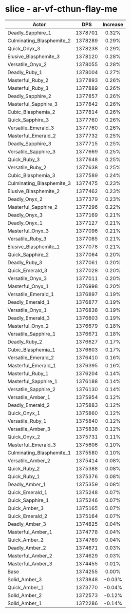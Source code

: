 # slice - ar-vf-cthun-flay-me
| Actor | DPS | Increase |
|---|:---:|:---:|
|Deadly_Sapphire_1|1378701|0.32%|
|Culminating_Blasphemite_2|1378289|0.29%|
|Quick_Onyx_3|1378238|0.29%|
|Elusive_Blasphemite_3|1378120|0.28%|
|Versatile_Onyx_2|1378055|0.28%|
|Deadly_Ruby_1|1378004|0.27%|
|Masterful_Ruby_2|1377893|0.26%|
|Masterful_Ruby_3|1377889|0.26%|
|Deadly_Sapphire_2|1377857|0.26%|
|Masterful_Sapphire_3|1377842|0.26%|
|Cubic_Blasphemia_2|1377814|0.26%|
|Quick_Sapphire_3|1377760|0.26%|
|Versatile_Emerald_3|1377760|0.26%|
|Masterful_Emerald_2|1377732|0.25%|
|Deadly_Sapphire_3|1377715|0.25%|
|Versatile_Sapphire_3|1377669|0.25%|
|Quick_Ruby_3|1377648|0.25%|
|Versatile_Ruby_2|1377638|0.25%|
|Cubic_Blasphemia_3|1377589|0.24%|
|Culminating_Blasphemite_3|1377475|0.23%|
|Elusive_Blasphemite_2|1377462|0.23%|
|Deadly_Onyx_2|1377379|0.23%|
|Masterful_Sapphire_2|1377296|0.22%|
|Deadly_Onyx_3|1377169|0.21%|
|Deadly_Onyx_1|1377127|0.21%|
|Masterful_Onyx_3|1377096|0.21%|
|Versatile_Ruby_3|1377085|0.21%|
|Elusive_Blasphemite_1|1377078|0.21%|
|Quick_Sapphire_2|1377064|0.20%|
|Deadly_Ruby_3|1377061|0.20%|
|Quick_Emerald_3|1377028|0.20%|
|Versatile_Onyx_3|1377011|0.20%|
|Masterful_Onyx_1|1376998|0.20%|
|Versatile_Emerald_1|1376897|0.19%|
|Deadly_Emerald_1|1376877|0.19%|
|Versatile_Onyx_1|1376838|0.19%|
|Deadly_Emerald_3|1376803|0.19%|
|Masterful_Onyx_2|1376679|0.18%|
|Versatile_Sapphire_1|1376671|0.18%|
|Deadly_Ruby_2|1376627|0.17%|
|Cubic_Blasphemia_1|1376603|0.17%|
|Versatile_Emerald_2|1376410|0.16%|
|Masterful_Emerald_1|1376395|0.16%|
|Masterful_Ruby_1|1376204|0.14%|
|Masterful_Sapphire_1|1376188|0.14%|
|Versatile_Sapphire_2|1376130|0.14%|
|Versatile_Amber_1|1375954|0.12%|
|Deadly_Emerald_2|1375883|0.12%|
|Quick_Onyx_1|1375860|0.12%|
|Versatile_Ruby_1|1375840|0.12%|
|Versatile_Amber_3|1375838|0.12%|
|Quick_Onyx_2|1375731|0.11%|
|Masterful_Emerald_3|1375606|0.10%|
|Culminating_Blasphemite_1|1375580|0.10%|
|Versatile_Amber_2|1375414|0.08%|
|Quick_Ruby_2|1375388|0.08%|
|Quick_Ruby_1|1375376|0.08%|
|Deadly_Amber_1|1375359|0.08%|
|Quick_Emerald_1|1375248|0.07%|
|Quick_Sapphire_1|1375246|0.07%|
|Quick_Amber_3|1375165|0.07%|
|Quick_Emerald_2|1375164|0.07%|
|Deadly_Amber_3|1374825|0.04%|
|Masterful_Amber_1|1374778|0.04%|
|Quick_Amber_2|1374769|0.04%|
|Deadly_Amber_2|1374671|0.03%|
|Masterful_Amber_2|1374629|0.03%|
|Masterful_Amber_3|1374455|0.01%|
|Base|1374255|0.00%|
|Solid_Amber_3|1373848|-0.03%|
|Quick_Amber_1|1373770|-0.04%|
|Solid_Amber_2|1372573|-0.12%|
|Solid_Amber_1|1372286|-0.14%|
